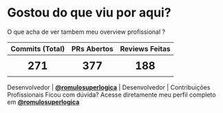 # Gostou do que viu por aqui?

O que acha de ver tambem meu overview profissional ?

<p align="center">
  <table align="center" style="text-align: center;">
      <thead>
          <tr>
              <th style="font-size: 16px;">Commits (Total)</th>
              <th style="font-size: 16px;">PRs Abertos</th>
              <th style="font-size: 16px;">Reviews Feitas</th>
          </tr>
      </thead>
      <tbody>
          <tr>
              <td style="font-size: 24px; font-weight: bold; padding: 10px 20px;">271</td>
              <td style="font-size: 24px; font-weight: bold; padding: 10px 20px;">377</td>
              <td style="font-size: 24px; font-weight: bold; padding: 10px 20px;">188</td>
          </tr>
      </tbody>
  </table>
</p>

Desenvolvedor | **[@romulosuperlogica](https://github.com/romulosuperlogica)** | Desenvolvedor | Contribuições Profissionais
Ficou com dúvida? Acesse diretamente meu perfil completo em **[@romulosuperlogica](https://github.com/romulosuperlogica)**

